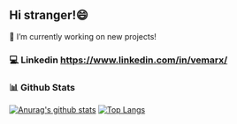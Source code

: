 ## Hi stranger!😄
🔭 I’m currently working on new projects!

### :computer: Linkedin https://www.linkedin.com/in/vemarx/

### :bar_chart: Github Stats
[![Anurag's github stats](https://github-readme-stats.vercel.app/api?username=vemarx&show_icons=true&count_private=true)](https://github.com/vemarx/github-readme-stats)
[![Top Langs](https://github-readme-stats.vercel.app/api/top-langs/?username=vemarx&layout=compact&count_private=true)](https://github.com/vemarx/github-readme-stats)


<!--
**vemarx/vemarx** is a ✨ _special_ ✨ repository because its `README.md` (this file) appears on your GitHub profile.

Here are some ideas to get you started:

- 🔭 I’m currently working on ...
- 🌱 I’m currently learning ...
- 👯 I’m looking to collaborate on ...
- 🤔 I’m looking for help with ...
- 💬 Ask me about ...
- 📫 How to reach me: ...
- 😄 Pronouns: ...
- ⚡ Fun fact: ...
-->
